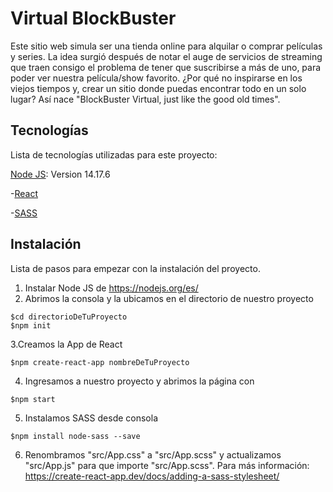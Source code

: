 # Virtual BlockBuster
Este sitio web simula ser una tienda online para alquilar o comprar películas y series.
La idea surgió después de notar el auge de servicios de streaming que traen consigo el problema de tener que suscribirse a más de uno, para poder ver nuestra película/show favorito.
¿Por qué no inspirarse en los viejos tiempos y, crear un sitio donde puedas encontrar todo en un solo lugar? Así nace "BlockBuster Virtual, just like the good old times".
 
## Tecnologías

Lista de tecnologías utilizadas para este proyecto:

[Node JS](https://nodejs.org/es/): Version 14.17.6

-[React](https://es.reactjs.org/)

-[SASS](https://sass-lang.com/)

## Instalación

Lista de pasos para empezar con la instalación del proyecto.

1. Instalar Node JS de https://nodejs.org/es/
2. Abrimos la consola y la ubicamos en el directorio de nuestro proyecto
```
$cd directorioDeTuProyecto
$npm init
```
3.Creamos la App de React
```
$npm create-react-app nombreDeTuProyecto
```
4. Ingresamos a nuestro proyecto y abrimos la página con
```
$npm start
```
5. Instalamos SASS desde consola
```
$npm install node-sass --save
```
6. Renombramos "src/App.css" a "src/App.scss" y actualizamos "src/App.js" para que importe "src/App.scss". Para más información: https://create-react-app.dev/docs/adding-a-sass-stylesheet/
